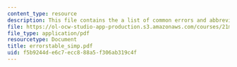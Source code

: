 ```yaml
---
content_type: resource
description: This file contains the a list of common errors and abbreviations.
file: https://ol-ocw-studio-app-production.s3.amazonaws.com/courses/21m-302-harmony-and-counterpoint-ii-spring-2005/f5b9244de6c7ecc888a5f306ab319c4f_errorstable_simp.pdf
file_type: application/pdf
resourcetype: Document
title: errorstable_simp.pdf
uid: f5b9244d-e6c7-ecc8-88a5-f306ab319c4f
---
```

